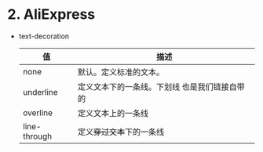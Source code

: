 


# 2. AliExpress

- text-decoration

  |值|描述|
  |-|-|
  |none|默认。定义标准的文本。|
  |underline|定义文本下的一条线。下划线 也是我们链接自带的|
  |overline|定义文本上的一条线|
  |line-through|定义~~穿过文本~~下的一条线|
